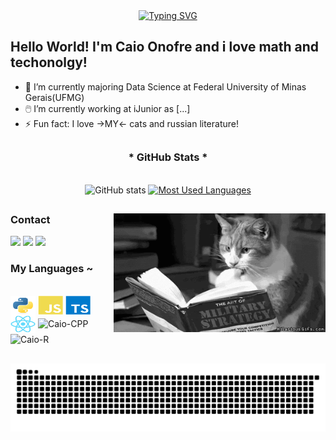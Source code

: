 <div align="center">
  <a href="https://git.io/typing-svg">
    <img src="https://readme-typing-svg.demolab.com?font=Fira+Code&weight=500&size=22&pause=1000&color=blue&center=true&vCenter=true&random=false&width=524&lines=%E2%8A%B9+Welcome+to+my+profile!+%CB%99%E1%B5%95%CB%99+%E2%8A%B9+" alt="Typing SVG">
  </a>
</div>

## Hello World! I'm Caio Onofre and i love math and techonolgy!
- 🔭 I’m currently majoring Data Science at Federal University of Minas Gerais(UFMG)
- 🖱️ I’m currently working at iJunior as [...]
- ⚡ Fun fact: I love ->MY<- cats and russian literature!
##

<div style="text-align: center;" align="center">
  <h3>* GitHub Stats *</h3>
  <br>
  <img src="https://github-readme-stats-git-masterrstaa-rickstaa.vercel.app/api?username=DataCaio&hide_title=true&show_icons=true&include_all_commits=true&count_private=true&line_height=25&hide=issues&border_radius=3&theme=transparent" alt="GitHub stats">

  <a href="https://github.com/DataCaio/github-readme-stats">
    <img src="https://github-readme-stats-git-masterrstaa-rickstaa.vercel.app/api/top-langs/?username=DataCaio&line_height=10&card_width=290&layout=compact&hide_title=false&count_private=true&langs_count=4&show_icons=true&hide=html,scss,less&&border_radius=3&count_private=true&theme=transparent" alt="Most Used Languages">
  </a>
</div>

##

<img align="right" alt="" height="190px" src="./cat.gif">

<h3 align="left">Contact</h3>

<div> 
  <a href="https://instagram.com/onofre.ch" target="_blank"><img src="https://img.shields.io/badge/-Instagram-%23E4405F?style=for-the-badge&logo=instagram&logoColor=white" target="_blank"></a>
  <a href = "mailto:ccaiohenriquec@outlook.com.br"><img src="https://img.shields.io/badge/-Gmail-%23333?style=for-the-badge&logo=gmail&logoColor=white" target="_blank"></a>
  <a href="https://www.linkedin.com/in/caio-onofre-597b04262"target="_blank"><img src="https://img.shields.io/badge/-LinkedIn-%230077B5?style=for-the-badge&logo=linkedin&logoColor=white" target="_blank"></a> 



<h3 align="left">My Languages ~</h3>

<div style="display: inline_block"><br>
  <img align="center" alt="Rafa-Python" height="30" width="40" src="https://raw.githubusercontent.com/devicons/devicon/master/icons/python/python-original.svg">
  <img align="center" alt="Caio-Js" height="30" width="40" src="https://raw.githubusercontent.com/devicons/devicon/master/icons/javascript/javascript-plain.svg">
  <img align="center" alt="Caio-Ts" height="30" width="40" src="https://raw.githubusercontent.com/devicons/devicon/master/icons/typescript/typescript-plain.svg">
  <img align="center" alt="Caio-React" height="30" width="40" src="https://raw.githubusercontent.com/devicons/devicon/master/icons/react/react-original.svg">
  <img align="center" alt="Caio-CPP" height="30" width="40" src="https://cdn.jsdelivr.net/gh/devicons/devicon@latest/icons/cplusplus/cplusplus-original.svg" />
  <img align="center" alt="Caio-R" height="30" width="40"src="https://cdn.jsdelivr.net/gh/devicons/devicon@latest/icons/r/r-original.svg" />
  
##
  <picture align="center">
  <source media="(prefers-color-scheme: dark)" srcset="https://raw.githubusercontent.com/DataCaio/DataCaio/output/github-contribution-grid-snake-dark.svg">
  <source media="(prefers-color-scheme: light)" srcset="https://raw.githubusercontent.com/DataCaio/DataCaio/output/github-contribution-grid-snake-dark.svg">
  <img align="center" alt="github contribution grid snake animation" src="https://raw.githubusercontent.com/DataCaio/DataCaio/output/github-contribution-grid-snake.svg">
</picture>

</div>
